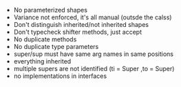 - No parameterized shapes
- Variance not enforced, it's all manual (outsde the calss)
- Don't distinguish inherited/not inherited shapes
- Don't typecheck shifter methods, just accept
- No duplicate methods
- No duplicate type parameters
- super/sup must have same arg names in same positions
- everything inherited
- multiple supers are not identified (ti = Super ,to = Super)
- no implementations in interfaces

